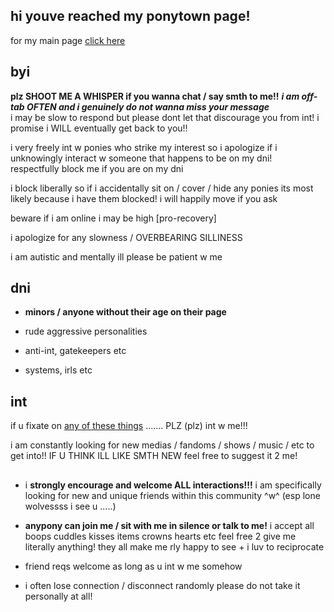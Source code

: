## hi youve reached my ponytown page! 

for my main page [click here](https://wip9000.carrd.co/)

## byi

**plz SHOOT ME A WHISPER if you wanna chat / say smth to me!!** ***i am off-tab OFTEN and i genuinely do not wanna miss your message***  
i may be slow to respond but please dont let that discourage you from int! i promise i WILL eventually get back to you!!

i very freely int w ponies who strike my interest so i apologize if i unknowingly interact w someone that happens to be on my dni!  
respectfully block me if you are on my dni

i block liberally so if i accidentally sit on / cover / hide any ponies its most likely because i have them blocked! i will happily move if you ask

beware if i am online i may be high [pro-recovery]

i apologize for any slowness / OVERBEARING SILLINESS

i am autistic and mentally ill please be patient w me

## dni

- **minors / anyone without their age on their page**

- rude aggressive personalities

- anti-int, gatekeepers etc

- systems, irls etc

## int

if u fixate on [any of these things](https://wip9000.carrd.co/#interests) ....... PLZ (plz) int w me!!!

i am constantly looking for new medias / fandoms / shows / music / etc to get into!! IF U THINK ILL LIKE SMTH NEW feel free to suggest it 2 me!

##

- i **strongly encourage and welcome ALL interactions!!!**
i am specifically looking for new and unique friends within this community ^w^
(esp lone wolvessss i see u .....)

- **anypony can join me / sit with me in silence or talk to me!**
i accept all boops cuddles kisses items crowns hearts etc feel free 2 give me literally anything! they all make me rly happy to see + i luv to reciprocate

- friend reqs welcome as long as u int w me somehow

- i often lose connection / disconnect randomly please do not take it personally at all!

